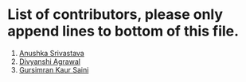 # List of contributors, please only append lines to bottom of this file.

1. [Anushka Srivastava](https://github.com/Anushkaa-Srivastava)
2. [Divyanshi Agrawal](https://github.com/Divyanshi070700)
3. [Gursimran Kaur Saini](https://github.com/gursimran18)

